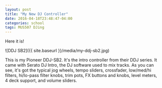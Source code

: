 ```yaml
---
layout: post
title: "My New DJ Controller"
date: 2016-04-18T23:48:47-04:00
categories: school
tags: MUS507 DJing
---
```

Here it is!

![DDJ SB2]({{ site.baseurl }}/media/my-ddj-sb2.jpg)

This is my Pioneer DDJ-SB2. It's the intro controller from their DDJ series. It came with Serato DJ Intro, the DJ software used to mix tracks. As you can see, it's got the typical jog wheels, tempo sliders, crossfader, low/med/hi filters, hi/lo-pass filter knobs, trim pots, FX buttons and knobs, level meters, 4 deck support, and volume sliders.
